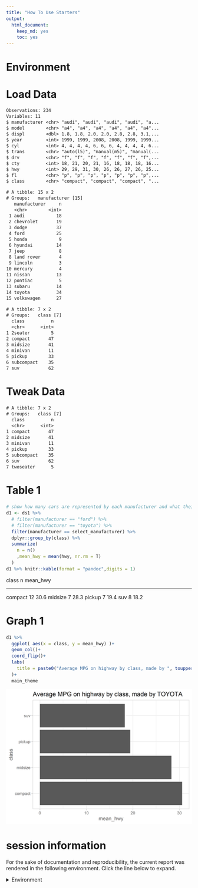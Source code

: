 ```yaml
---
title: "How To Use Starters"
output:
  html_document:
    keep_md: yes
    toc: yes
---
```


<!-- These two chunks should be added in the beginning of every .Rmd that you want to source an .R script -->
<!--  The 1st mandatory chunck  -->
<!--  Set the working directory to the repository's base directory -->


<!--  The 2nd mandatory chunck  -->
<!-- Set the report-wide options, and point to the external code file. -->


# Environment

<!-- Load 'sourced' R files.  Suppress the output when loading packages. --> 



<!-- Load the sources.  Suppress the output when loading sources. --> 



<!-- Load any Global functions and variables declared in the R file.  Suppress the output. --> 


<!-- Declare any global functions specific to a Rmd output.  Suppress the output. --> 


# Load Data
<!-- Load the datasets.   -->


<!-- Inspect the datasets.   -->

```
Observations: 234
Variables: 11
$ manufacturer <chr> "audi", "audi", "audi", "audi", "a...
$ model        <chr> "a4", "a4", "a4", "a4", "a4", "a4"...
$ displ        <dbl> 1.8, 1.8, 2.0, 2.0, 2.8, 2.8, 3.1,...
$ year         <int> 1999, 1999, 2008, 2008, 1999, 1999...
$ cyl          <int> 4, 4, 4, 4, 6, 6, 6, 4, 4, 4, 4, 6...
$ trans        <chr> "auto(l5)", "manual(m5)", "manual(...
$ drv          <chr> "f", "f", "f", "f", "f", "f", "f",...
$ cty          <int> 18, 21, 20, 21, 16, 18, 18, 18, 16...
$ hwy          <int> 29, 29, 31, 30, 26, 26, 27, 26, 25...
$ fl           <chr> "p", "p", "p", "p", "p", "p", "p",...
$ class        <chr> "compact", "compact", "compact", "...
```

```
# A tibble: 15 x 2
# Groups:   manufacturer [15]
   manufacturer     n
   <chr>        <int>
 1 audi            18
 2 chevrolet       19
 3 dodge           37
 4 ford            25
 5 honda            9
 6 hyundai         14
 7 jeep             8
 8 land rover       4
 9 lincoln          3
10 mercury          4
11 nissan          13
12 pontiac          5
13 subaru          14
14 toyota          34
15 volkswagen      27
```

```
# A tibble: 7 x 2
# Groups:   class [7]
  class          n
  <chr>      <int>
1 2seater        5
2 compact       47
3 midsize       41
4 minivan       11
5 pickup        33
6 subcompact    35
7 suv           62
```
# Tweak Data
<!-- Tweak the datasets.   -->

```
# A tibble: 7 x 2
# Groups:   class [7]
  class          n
  <chr>      <int>
1 compact       47
2 midsize       41
3 minivan       11
4 pickup        33
5 subcompact    35
6 suv           62
7 twoseater      5
```


# Table 1
<!-- Basic table view.   -->

```r
# show how many cars are represented by each manufacturer and what their mean mpg on highway is
d1 <- ds1 %>%
  # filter(manufacturer == "ford") %>%
  # filter(manufacturer == "toyota") %>%
  filter(manufacturer == select_manufacturer) %>%
  dplyr::group_by(class) %>%
  summarize(
    n = n()
    ,mean_hwy = mean(hwy, nr.rm = T)
  )
d1 %>% knitr::kable(format = "pandoc",digits = 1)
```



class       n   mean_hwy
--------  ---  ---------
compact    12       30.6
midsize     7       28.3
pickup      7       19.4
suv         8       18.2

# Graph 1
<!-- Basic graph view.   -->

```r
d1 %>%
  ggplot( aes(x = class, y = mean_hwy) )+
  geom_col()+
  coord_flip()+
  labs(
    title = paste0("Average MPG on highway by class, made by ", toupper(select_manufacturer) )
  )+
  main_theme
```

<img src="figure_rmd/basic-graph-1.png" width="550px" />

session information
===========================================================================

For the sake of documentation and reproducibility, the current report was rendered in the following environment.  Click the line below to expand.

<details>
  <summary>Environment <span class="glyphicon glyphicon-plus-sign"></span></summary>

```
- Session info -------------------------------------------------------------------------------------------------------
 setting  value                       
 version  R version 3.6.2 (2019-12-12)
 os       Windows 10 x64              
 system   x86_64, mingw32             
 ui       RTerm                       
 language (EN)                        
 collate  English_United States.1252  
 ctype    English_United States.1252  
 tz       America/New_York            
 date     2020-04-01                  

- Packages -----------------------------------------------------------------------------------------------------------
 package      * version date       lib source        
 assertthat     0.2.1   2019-03-21 [1] CRAN (R 3.6.2)
 backports      1.1.5   2019-10-02 [1] CRAN (R 3.6.1)
 callr          3.4.2   2020-02-12 [1] CRAN (R 3.6.2)
 cli            2.0.1   2020-01-08 [1] CRAN (R 3.6.2)
 colorspace     1.4-1   2019-03-18 [1] CRAN (R 3.6.1)
 crayon         1.3.4   2017-09-16 [1] CRAN (R 3.6.2)
 desc           1.2.0   2018-05-01 [1] CRAN (R 3.6.2)
 devtools       2.2.2   2020-02-17 [1] CRAN (R 3.6.3)
 dichromat    * 2.0-0   2013-01-24 [1] CRAN (R 3.6.0)
 digest         0.6.24  2020-02-12 [1] CRAN (R 3.6.2)
 dplyr        * 0.8.4   2020-01-31 [1] CRAN (R 3.6.2)
 ellipsis       0.3.0   2019-09-20 [1] CRAN (R 3.6.2)
 evaluate       0.14    2019-05-28 [1] CRAN (R 3.6.2)
 fansi          0.4.1   2020-01-08 [1] CRAN (R 3.6.2)
 farver         2.0.3   2020-01-16 [1] CRAN (R 3.6.2)
 fs             1.3.1   2019-05-06 [1] CRAN (R 3.6.2)
 ggplot2      * 3.2.1   2019-08-10 [1] CRAN (R 3.6.2)
 glue           1.3.1   2019-03-12 [1] CRAN (R 3.6.2)
 gtable         0.3.0   2019-03-25 [1] CRAN (R 3.6.2)
 highr          0.8     2019-03-20 [1] CRAN (R 3.6.2)
 htmltools      0.4.0   2019-10-04 [1] CRAN (R 3.6.2)
 knitr        * 1.28    2020-02-06 [1] CRAN (R 3.6.2)
 labeling       0.3     2014-08-23 [1] CRAN (R 3.6.0)
 lazyeval       0.2.2   2019-03-15 [1] CRAN (R 3.6.2)
 lifecycle      0.1.0   2019-08-01 [1] CRAN (R 3.6.2)
 magrittr     * 1.5     2014-11-22 [1] CRAN (R 3.6.2)
 memoise        1.1.0   2017-04-21 [1] CRAN (R 3.6.2)
 munsell        0.5.0   2018-06-12 [1] CRAN (R 3.6.2)
 pillar         1.4.3   2019-12-20 [1] CRAN (R 3.6.2)
 pkgbuild       1.0.6   2019-10-09 [1] CRAN (R 3.6.2)
 pkgconfig      2.0.3   2019-09-22 [1] CRAN (R 3.6.2)
 pkgload        1.0.2   2018-10-29 [1] CRAN (R 3.6.2)
 prettyunits    1.1.1   2020-01-24 [1] CRAN (R 3.6.2)
 processx       3.4.2   2020-02-09 [1] CRAN (R 3.6.2)
 ps             1.3.2   2020-02-13 [1] CRAN (R 3.6.2)
 purrr          0.3.3   2019-10-18 [1] CRAN (R 3.6.2)
 R6             2.4.1   2019-11-12 [1] CRAN (R 3.6.2)
 RColorBrewer * 1.1-2   2014-12-07 [1] CRAN (R 3.6.0)
 Rcpp           1.0.3   2019-11-08 [1] CRAN (R 3.6.2)
 remotes        2.1.1   2020-02-15 [1] CRAN (R 3.6.2)
 rlang          0.4.4   2020-01-28 [1] CRAN (R 3.6.2)
 rmarkdown      2.1     2020-01-20 [1] CRAN (R 3.6.2)
 rprojroot      1.3-2   2018-01-03 [1] CRAN (R 3.6.2)
 scales         1.1.0   2019-11-18 [1] CRAN (R 3.6.2)
 sessioninfo    1.1.1   2018-11-05 [1] CRAN (R 3.6.2)
 stringi        1.4.5   2020-01-11 [1] CRAN (R 3.6.2)
 stringr        1.4.0   2019-02-10 [1] CRAN (R 3.6.2)
 testthat       2.3.1   2019-12-01 [1] CRAN (R 3.6.2)
 tibble         2.1.3   2019-06-06 [1] CRAN (R 3.6.2)
 tidyr        * 1.0.2   2020-01-24 [1] CRAN (R 3.6.2)
 tidyselect     1.0.0   2020-01-27 [1] CRAN (R 3.6.2)
 usethis        1.5.1   2019-07-04 [1] CRAN (R 3.6.2)
 utf8           1.1.4   2018-05-24 [1] CRAN (R 3.6.2)
 vctrs          0.2.2   2020-01-24 [1] CRAN (R 3.6.2)
 withr          2.1.2   2018-03-15 [1] CRAN (R 3.6.2)
 xfun           0.12    2020-01-13 [1] CRAN (R 3.6.2)
 yaml           2.2.1   2020-02-01 [1] CRAN (R 3.6.2)

[1] C:/Users/an499583/Documents/R/win-library/3.6
[2] C:/Program Files/R/R-3.6.2/library
```


